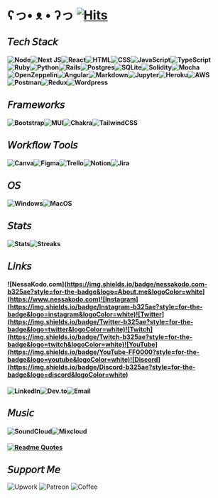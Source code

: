 
# ʕっ• ᴥ • ʔっ [![Hits](https://hits.seeyoufarm.com/api/count/incr/badge.svg?url=https%3A%2F%2Fgithub.com%2Fgjbae1212%2Fhit-counter&count_bg=%23b325ae&title_bg=%23555555&icon=&icon_color=%23E7E7E7&title=hits&edge_flat=false)](https://hits.seeyoufarm.com)

## 𝘛𝘦𝘤𝘩 𝘚𝘵𝘢𝘤𝘬

#### ![Node](https://img.shields.io/badge/Node.js-b325ae?style=for-the-badge&logo=nodedotjs&logoColor=white)![Next JS](https://img.shields.io/badge/Next-b325ae?style=for-the-badge&logo=next.js&logoColor=white)![React](https://img.shields.io/badge/react-b325ae?style=for-the-badge&logo=react&logoColor=white)![HTML](https://img.shields.io/badge/HTML5-b325ae?style=for-the-badge&logo=html5&logoColor=white)![CSS](https://img.shields.io/badge/CSS3-b325ae?style=for-the-badge&logo=css3&logoColor=white)![JavaScript](https://img.shields.io/badge/javascript-b325ae?style=for-the-badge&logo=javascript&logoColor=white)![TypeScript](https://img.shields.io/badge/TypeScript-b325ae?style=for-the-badge&logo=typescript&logoColor=white)![Ruby](https://img.shields.io/badge/ruby-b325ae?style=for-the-badge&logo=ruby&logoColor=white)![Python](https://img.shields.io/badge/Python-b325ae?style=for-the-badge&logo=python&logoColor=white)![Rails](https://img.shields.io/badge/rails-b325ae?style=for-the-badge&logo=ruby-on-rails&logoColor=white)![Postgres](https://img.shields.io/badge/postgres-b325ae?style=for-the-badge&logo=postgresql&logoColor=white)![SQLite](https://img.shields.io/badge/sqlite-b325ae?style=for-the-badge&logo=sqlite&logoColor=white)![Solidity](https://img.shields.io/badge/Solidity-b325ae?style=for-the-badge&logo=solidity&logoColor=white)![Mocha](https://img.shields.io/badge/Mocha-b325ae?style=for-the-badge&logo=Mocha&logoColor=white)![OpenZeppelin](https://img.shields.io/badge/OpenZeppelin-b325ae?logo=OpenZeppelin&logoColor=fff&style=for-the-badge)![Angular](https://img.shields.io/badge/Angular-b325ae?style=for-the-badge&logo=angular&logoColor=white)![Markdown](https://img.shields.io/badge/markdown-b325ae?style=for-the-badge&logo=markdown&logoColor=white)![Jupyter](https://img.shields.io/badge/Jupyter-b325ae?&style=for-the-badge&logo=Jupyter&logoColor=white)![Heroku](https://img.shields.io/badge/heroku-b325ae?style=for-the-badge&logo=heroku&logoColor=white)![AWS](https://img.shields.io/badge/Amazon_AWS-b325ae?style=for-the-badge&logo=amazonaws&logoColor=white)![Postman](https://img.shields.io/badge/Postman-b325ae?style=for-the-badge&logo=Postman&logoColor=white)![Redux](https://img.shields.io/badge/Redux-b325ae?style=for-the-badge&logo=redux&logoColor=white)![Wordpress](https://img.shields.io/badge/Wordpress-b325ae?style=for-the-badge&logo=wordpress&logoColor=white)


## 𝘍𝘳𝘢𝘮𝘦𝘸𝘰𝘳𝘬𝘴

#### ![Bootstrap](https://img.shields.io/badge/bootstrap-b325ae?style=for-the-badge&logo=bootstrap&logoColor=white)![MUI](https://img.shields.io/badge/Material%20UI-b325ae?style=for-the-badge&logo=mui&logoColor=white)![Chakra](https://img.shields.io/badge/Chakra--UI-b325ae?style=for-the-badge&logo=chakra-ui&logoColor=white)![TailwindCSS](https://img.shields.io/badge/tailwindcss-b325ae?style=for-the-badge&logo=tailwind-css&logoColor=white)


## 𝘞𝘰𝘳𝘬𝘧𝘭𝘰𝘸 𝘛𝘰𝘰𝘭𝘴

#### ![Canva](https://img.shields.io/badge/Canva-b325ae?style=for-the-badge&logo=Canva&logoColor=white)![Figma](https://img.shields.io/badge/Figma-b325ae?style=for-the-badge&logo=figma&logoColor=white)![Trello](https://img.shields.io/badge/Trello-b325ae?style=for-the-badge&logo=trello&logoColor=white)![Notion](https://img.shields.io/badge/Notion-b325ae?style=for-the-badge&logo=notion&logoColor=white)![Jira](https://img.shields.io/badge/Jira-b325ae?style=for-the-badge&logo=Jira&logoColor=white)

## 𝘖𝘚

#### ![Windows](https://img.shields.io/badge/Windows-b325ae?style=for-the-badge&logo=windows&logoColor=white)![MacOS](https://img.shields.io/badge/mac%20os-b325ae?style=for-the-badge&logo=apple&logoColor=white)

## 𝘚𝘵𝘢𝘵𝘴

#### ![Stats](https://github-readme-stats.vercel.app/api?username=nessakodo&theme={synthwave})![Streaks](https://github-readme-streak-stats.herokuapp.com/?user=nessakodo&theme={synthwave})

<!-- ![Graph](https://github-readme-activity-graph.cyclic.app/graph?username=nessakodo&theme=minimal)
![Profile](https://github-profile-summary-cards.vercel.app/api/cards/profile-details?username=nessakodo&theme=vue) -->

## 𝘓𝘪𝘯𝘬𝘴

#### ![NessaKodo.com](https://img.shields.io/badge/nessakodo.com-b325ae?style=for-the-badge&logo=About.me&logoColor=white](https://www.nessakodo.com)![Instagram](https://img.shields.io/badge/Instagram-b325ae?style=for-the-badge&logo=instagram&logoColor=white)![Twitter](https://img.shields.io/badge/Twitter-b325ae?style=for-the-badge&logo=twitter&logoColor=white)![Twitch](https://img.shields.io/badge/Twitch-b325ae?style=for-the-badge&logo=twitch&logoColor=white)![YouTube](https://img.shields.io/badge/YouTube-FF0000?style=for-the-badge&logo=youtube&logoColor=white)![Discord](https://img.shields.io/badge/Discord-b325ae?style=for-the-badge&logo=discord&logoColor=white)

#### ![LinkedIn](https://img.shields.io/badge/LinkedIn-b325ae?style=for-the-badge&logo=linkedin&logoColor=white)![Dev.to](https://img.shields.io/badge/dev.to-b325ae?style=for-the-badge&logo=dev.to&logoColor=white)![Email](https://img.shields.io/badge/Gmail-b325ae?style=for-the-badge&logo=gmail&logoColor=white)


## 𝘔𝘶𝘴𝘪𝘤

#### ![SoundCloud](https://img.shields.io/badge/SoundCloud-b325ae?style=for-the-badge&logo=soundcloud&logoColor=white)![Mixcloud](https://img.shields.io/badge/mix%20cloud-b325ae?style=for-the-badge&logo=mixcloud&logoColor=white)



####
#### [![Readme Quotes](https://quotes-github-readme.vercel.app/api?type=horizontal&theme=catppuccin_mocha&quote=Don’t+think+you+are,+know+you+are.&author=Morpheus)](https://github.com/piyushsuthar/github-readme-quotes)


## 𝘚𝘶𝘱𝘱𝘰𝘳𝘵 𝘔𝘦

![Upwork](https://img.shields.io/badge/UpWork-b325ae?style=for-the-badge&logo=Upwork&logoColor=white)
![Patreon](https://img.shields.io/badge/Patreon-b325ae?style=for-the-badge&logo=patreon&logoColor=white)
![Coffee](https://img.shields.io/badge/Buy_Me_A_Coffee-b325ae?style=for-the-badge&logo=buy-me-a-coffee&logoColor=white)
